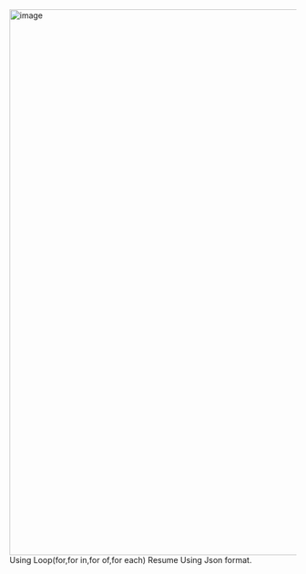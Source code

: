 <img width="960" alt="image" src="https://github.com/yamuna-FSD-Developer/Day5/assets/150881590/6a592e36-bf4d-46ea-9b8d-33b484ee2bdb">
Using Loop(for,for in,for of,for each)
Resume Using Json format.
